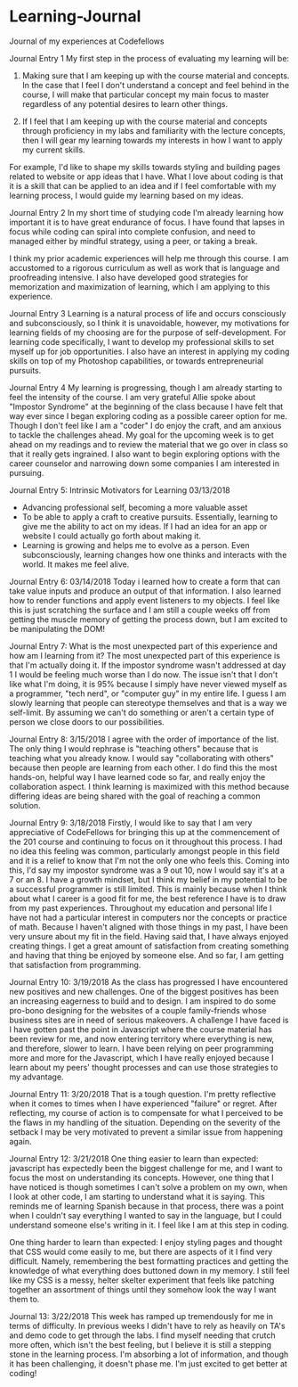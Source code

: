 # Learning-Journal
Journal of my experiences at Codefellows

Journal Entry 1
My first step in the process of evaluating my learning will be:

1. Making sure that I am keeping up with the course material and concepts. In the case that I feel I don't understand a concept and feel behind in the course, I will make that particular concept my main focus to master regardless of any potential desires to learn other things.

2. If I feel that I am keeping up with the course material and concepts through proficiency in my labs and familiarity with the lecture concepts, then I will gear my learning towards my interests in how I want to apply my current skills.

For example, I'd like to shape my skills towards styling and building pages related to website or app ideas that I have. What I love about coding is that it is a skill that can be applied to an idea and if I feel comfortable with my learning process, I would guide my learning based on my ideas.

Journal Entry 2
In my short time of studying code I'm already learning how important it is to have great endurance of focus. I have found that lapses in focus while coding can spiral into complete confusion, and need to managed either by mindful strategy, using a peer, or taking a break. 

I think my prior academic experiences will help me through this course. I am accustomed to a rigorous curriculum as well as work that is language and proofreading intensive. I also have developed good strategies for memorization and maximization of learning, which I am applying to this experience.

Journal Entry 3
Learning is a natural process of life and occurs consciously and subconsciously, so I think it is unavoidable, however, my motivations for learning fields of my choosing are for the purpose of self-development. For learning code specifically, I want to develop my professional skills to set myself up for job opportunities. I also have an interest in applying my coding skills on top of my Photoshop capabilities, or towards entrepreneurial pursuits. 

Journal Entry 4
My learning is progressing, though I am already starting to feel the intensity of the course. I am very grateful Allie spoke about "Impostor Syndrome" at the beginning of the class because I have felt that way ever since I began exploring coding as a possible career option for me. Though I don't feel like I am a "coder" I do enjoy the craft, and am anxious to tackle the challenges ahead. My goal for the upcoming week is to get ahead on my readings and to review the material that we go over in class so that it really gets ingrained. I also want to begin exploring options with the career counselor and narrowing down some companies I am interested in pursuing.

Journal Entry 5: Intrinsic Motivators for Learning 03/13/2018
- Advancing professional self, becoming a more valuable asset
- To be able to apply a craft to creative pursuits. Essentially, learning to give me the ability to act on my ideas. If I had an idea for an app or website I could actually go forth about making it.
- Learning is growing and helps me to evolve as a person. Even subconsciously, learning changes how one thinks and interacts with the world. It makes me feel alive.

Journal Entry 6: 03/14/2018
Today i learned how to create a form that can take value inputs and produce an output of that information. I also learned how to render functions and apply event listeners to my objects. I feel like this is just scratching the surface and I am still a couple weeks off from getting the muscle memory of getting the process down, but I am excited to be manipulating the DOM!

Journal Entry 7: What is the most unexpected part of this experience and how am I learning from it?
The most unexpected part of this experience is that I'm actually doing it. If the impostor syndrome wasn't addressed at day 1 I would be feeling much worse than I do now. The issue isn't that I don't like what I'm doing, it is 95% because I simply have never viewed myself as a programmer, "tech nerd", or "computer guy" in my entire life. I guess I am slowly learning that people can stereotype themselves and that is a way we self-limit. By assuming we can't do something or aren't a certain type of person we close doors to our possibilities. 

Journal Entry 8: 3/15/2018
I agree with the order of importance of the list. The only thing I would rephrase is "teaching others" because that is teaching what you already know. I would say "collaborating with others" because then people are learning from each other. I do find this the most hands-on, helpful way I have learned code so far, and really enjoy the collaboration aspect. I think learning is maximized with this method because differing ideas are being shared with the goal of reaching a common solution.

Journal Entry 9: 3/18/2018
Firstly, I would like to say that I am very appreciative of CodeFellows for bringing this up at the commencement of the 201 course and continuing to focus on it throughout this process. I had no idea this feeling was common, particularly amongst people in this field and it is a relief to know that I'm not the only one who feels this. Coming into this, I'd say my impostor syndrome was a 9 out 10, now I would say it's at a 7 or an 8. I have a growth mindset, but I think my belief in my potential to be a successful programmer is still limited. This is mainly because when I think about what I career is a good fit for me, the best reference I have is to draw from my past experiences. Throughout my education and personal life I have not had a particular interest in computers nor the concepts or practice of math. Because I haven't aligned with those things in my past, I have been very unsure about my fit in the field. Having said that, I have always enjoyed creating things. I get a great amount of satisfaction from creating something and having that thing be enjoyed by someone else. And so far, I am getting that satisfaction from programming. 

Journal Entry 10: 3/19/2018
As the class has progressed I have encountered new positives and new challenges. One of the biggest positives has been an increasing eagerness to build and to design. I am inspired to do some pro-bono designing for the websites of a couple family-friends whose business sites are in need of serious makeovers. A challenge I have faced is I have gotten past the point in Javascript where the course material has been review for me, and now entering territory where everything is new, and therefore, slower to learn. I have been relying on peer programming more and more for the Javascript, which I have really enjoyed because I learn about my peers' thought processes and can use those strategies to my advantage. 

Journal Entry 11: 3/20/2018
That is a tough question. I'm pretty reflective when it comes to times when I have experienced "failure" or regret. After reflecting, my course of action is to compensate for what I perceived to be the flaws in my handling of the situation. Depending on the severity of the setback I may be very motivated to prevent a similar issue from happening again.

Journal Entry 12: 3/21/2018
One thing easier to learn than expected: javascript has expectedly been the biggest challenge for me, and I want to focus the most on understanding its concepts. However, one thing that I have noticed is though sometimes I can't solve a problem on my own, when I look at other code, I am starting to understand what it is saying. This reminds me of learning Spanish because in that process, there was a point when I couldn't say everything I wanted to say in the language, but I could understand someone else's writing in it. I feel like I am at this step in coding.

One thing harder to learn than expected: I enjoy styling pages and thought that CSS would come easily to me, but there are aspects of it I find very difficult. Namely, remembering the best formatting practices and getting the knowledge of what everything does buttoned down in my memory. I still feel like my CSS is a messy, helter skelter experiment that feels like patching together an assortment of things until they somehow look the way I want them to.

Journal 13: 3/22/2018
This week has ramped up tremendously for me in terms of difficulty. In previous weeks I didn't have to rely as heavily on TA's and demo code to get through the labs. I find myself needing that crutch more often, which isn't the best feeling, but I believe it is still a stepping stone in the learning process. I'm absorbing a lot of information, and though it has been challenging, it doesn't phase me. I'm just excited to get better at coding!
